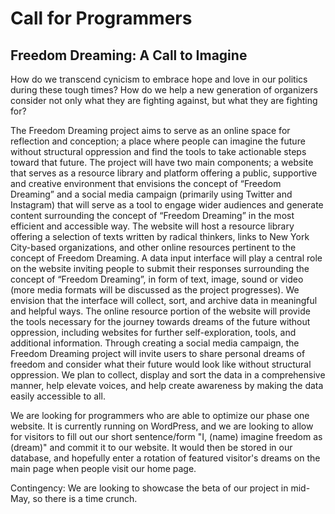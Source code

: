 # Call for Programmers

## Freedom Dreaming: A Call to Imagine

How do we transcend cynicism to embrace hope and love in our politics during these tough times? How do we help a new generation of organizers consider not only what they are fighting against, but what they are fighting for?

The Freedom Dreaming project aims to serve as an online space for reflection and conception; a place where people can imagine the future without structural oppression and find the tools to take actionable steps toward that future. The project will have two main components; a website that serves as a resource library and platform offering a public, supportive and creative environment that envisions the concept of “Freedom Dreaming” and a social media campaign (primarily using Twitter and Instagram) that will serve as a tool to engage wider audiences and generate content surrounding the concept of “Freedom Dreaming” in the most efficient and accessible way.  The website will host a resource library offering a selection of texts written by radical thinkers, links to New York City-based organizations, and other online resources pertinent to the concept of Freedom Dreaming. A data input interface will play a central role on the website inviting people to submit their responses surrounding the concept of “Freedom Dreaming”, in form of text, image, sound or video (more media formats will be discussed as the project progresses). We envision that the interface will collect, sort, and archive data in meaningful and helpful ways. The online resource portion of the website will provide the tools necessary for the journey towards dreams of the future without oppression, including websites for further self-exploration, tools, and additional information. Through creating a social media campaign, the Freedom Dreaming project will invite users to share personal dreams of freedom and consider what their future would look like without structural oppression. We plan to collect, display and sort the data in a comprehensive manner, help elevate voices, and help create awareness by making the data easily accessible to all.

We are looking for programmers who are able to optimize our phase one website. It is currently running on WordPress, and we are looking to allow for visitors to fill out our short sentence/form "I, (name) imagine freedom as (dream)" and commit it to our website. It would then be stored in our database, and hopefully enter a rotation of featured visitor's dreams on the main page when people visit our home page.

Contingency: We are looking to showcase the beta of our project in mid-May, so there is a time crunch.